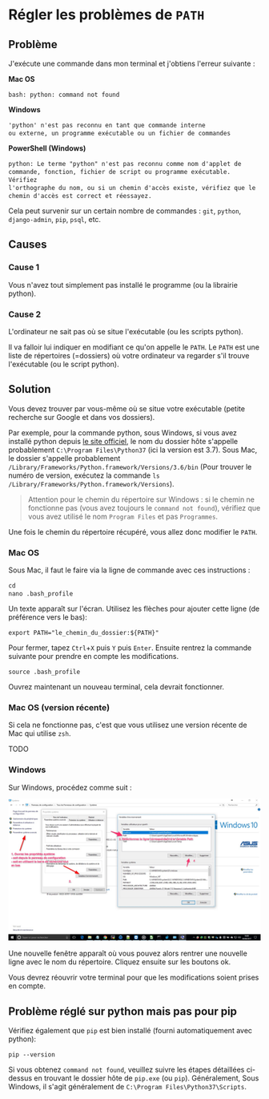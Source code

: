 # Régler les problèmes de `PATH`

## Problème

J'exécute une commande dans mon terminal et j'obtiens l'erreur suivante :

**Mac OS**
```
bash: python: command not found
```

**Windows**
```
'python' n'est pas reconnu en tant que commande interne
ou externe, un programme exécutable ou un fichier de commandes
```

**PowerShell (Windows)**
```
python: Le terme "python" n'est pas reconnu comme nom d'applet de
commande, fonction, fichier de script ou programme exécutable. Vérifiez
l'orthographe du nom, ou si un chemin d'accès existe, vérifiez que le
chemin d'accès est correct et réessayez.
```

Cela peut survenir sur un certain nombre de commandes : `git`, `python`, `django-admin`, `pip`, `psql`, etc.

## Causes

### Cause 1

Vous n'avez tout simplement pas installé le programme (ou la librairie python).

### Cause 2

L'ordinateur ne sait pas où se situe l'exécutable (ou les scripts python). 

Il va falloir lui indiquer en modifiant ce qu'on appelle le `PATH`. Le `PATH` est une liste de répertoires (=dossiers) où votre ordinateur va regarder s'il trouve l'exécutable (ou le script python).

## Solution

Vous devez trouver par vous-même où se situe votre exécutable (petite recherche sur Google et dans vos dossiers). 

Par exemple, pour la commande python, sous Windows, si vous avez installé python depuis [le site officiel](https://www.python.org/downloads/), le nom du dossier hôte s'appelle probablement `C:\Program Files\Python37` (ici la version est 3.7). Sous Mac, le dossier s'appelle probablement `/Library/Frameworks/Python.framework/Versions/3.6/bin` (Pour trouver le numéro de version, exécutez la commande `ls /Library/Frameworks/Python.framework/Versions`).

> Attention pour le chemin du répertoire sur Windows : si le chemin ne fonctionne pas (vous avez toujours le `command not found`), vérifiez que vous avez utilisé le nom `Program Files` et pas `Programmes`.

Une fois le chemin du répertoire récupéré, vous allez donc modifier le `PATH`.

### Mac OS

Sous Mac, il faut le faire via la ligne de commande avec ces instructions :

```
cd
nano .bash_profile
```

Un texte apparaît sur l'écran. Utilisez les flèches pour ajouter cette ligne (de préférence vers le bas):

```
export PATH="le_chemin_du_dossier:${PATH}"
```

Pour fermer, tapez `Ctrl`+`X` puis `Y` puis `Enter`. Ensuite rentrez la commande suivante pour prendre en compte les modifications.

```
source .bash_profile
```

Ouvrez maintenant un nouveau terminal, cela devrait fonctionner.

### Mac OS (version récente)

Si cela ne fonctionne pas, c'est que vous utilisez une version récente de Mac qui utilise `zsh`.

TODO

### Windows


Sur Windows, procédez comme suit :

![variables-environnement-Windows.jpg](./assets/variables-environnement-Windows.jpg)

Une nouvelle fenêtre apparaît où vous pouvez alors rentrer une nouvelle ligne avec le nom du répertoire. Cliquez ensuite sur les boutons ok.

Vous devrez réouvrir votre terminal pour que les modifications soient prises en compte.

## Problème réglé sur python mais pas pour pip


Vérifiez également que `pip` est bien installé (fourni automatiquement avec python):
```
pip --version
```

Si vous obtenez `command not found`, veuillez suivre les étapes détaillées ci-dessus en trouvant le dossier hôte de `pip.exe` (ou `pip`). Généralement, Sous Windows, il s'agit généralement de `C:\Program Files\Python37\Scripts`.
